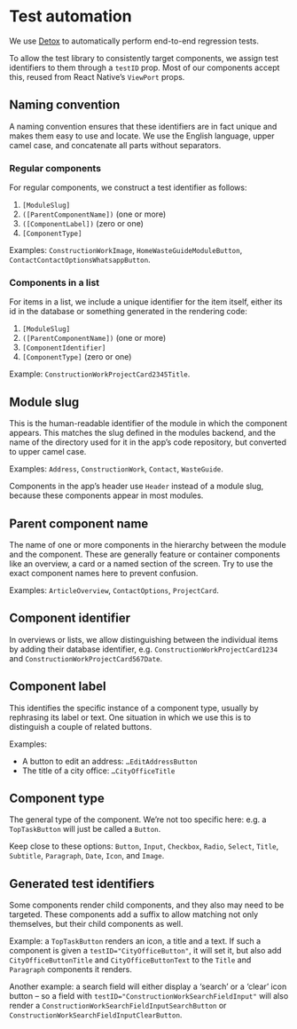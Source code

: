 # Test automation

We use [Detox](https://wix.github.io/Detox/) to automatically perform end-to-end regression tests.

To allow the test library to consistently target components, we assign test identifiers to them through a `testID` prop. Most of our components accept this, reused from React Native’s `ViewPort` props.

## Naming convention

A naming convention ensures that these identifiers are in fact unique and makes them easy to use and locate. We use the English language, upper camel case, and concatenate all parts without separators.

### Regular components

For regular components, we construct a test identifier as follows:

1. `[ModuleSlug]`
2. `([ParentComponentName])` (one or more)
3. `([ComponentLabel])` (zero or one)
4. `[ComponentType]`

Examples: `ConstructionWorkImage`, `HomeWasteGuideModuleButton`, `ContactContactOptionsWhatsappButton`.

### Components in a list

For items in a list, we include a unique identifier for the item itself, either its id in the database or something generated in the rendering code:

1. `[ModuleSlug]`
2. `([ParentComponentName])` (one or more)
3. `[ComponentIdentifier]`
4. `[ComponentType]` (zero or one)

Example: `ConstructionWorkProjectCard2345Title`.

## Module slug

This is the human-readable identifier of the module in which the component appears. This matches the slug defined in the modules backend, and the name of the directory used for it in the app’s code repository, but converted to upper camel case.

Examples: `Address`, `ConstructionWork`, `Contact`, `WasteGuide`.

Components in the app’s header use `Header` instead of a module slug, because these components appear in most modules.

## Parent component name

The name of one or more components in the hierarchy between the module and the component. These are generally feature or container components like an overview, a card or a named section of the screen. Try to use the exact component names here to prevent confusion. 

Examples: `ArticleOverview`, `ContactOptions`, `ProjectCard`.

## Component identifier

In overviews or lists, we allow distinguishing between the individual items by adding their database identifier, e.g. `ConstructionWorkProjectCard1234` and `ConstructionWorkProjectCard567Date`.

## Component label

This identifies the specific instance of a component type, usually by rephrasing its label or text. One situation in which we use this is to distinguish a couple of related buttons.

Examples:
- A button to edit an address: `…EditAddressButton`
- The title of a city office: `…CityOfficeTitle`

## Component type

The general type of the component. We’re not too specific here: e.g. a `TopTaskButton` will just be called a `Button`.

Keep close to these options: `Button`, `Input`, `Checkbox`, `Radio`, `Select`, `Title`, `Subtitle`, `Paragraph`, `Date`, `Icon`, and `Image`.

## Generated test identifiers

Some components render child components, and they also may need to be targeted. These components add a suffix to allow matching not only themselves, but their child components as well.

Example: a `TopTaskButton` renders an icon, a title and a text. If such a component is given a `testID="CityOfficeButton"`, it will set it, but also add `CityOfficeButtonTitle` and `CityOfficeButtonText` to the `Title` and `Paragraph` components it renders.

Another example: a search field will either display a ‘search’ or a ‘clear’ icon button – so a field with `testID="ConstructionWorkSearchFieldInput"` will also render a `ConstructionWorkSearchFieldInputSearchButton` or `ConstructionWorkSearchFieldInputClearButton`.

